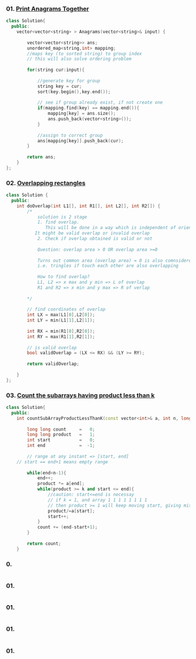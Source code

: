 ### 01. [Print Anagrams Together](https://practice.geeksforgeeks.org/problems/print-anagrams-together/1/)

```cpp
class Solution{
  public:
    vector<vector<string> > Anagrams(vector<string>& input) {
        
        vector<vector<string>> ans;
        unordered_map<string,int> mapping;
        //maps key (to sorted string) to group index
        // this will also solve ordering problem
        
        for(string cur:input){
            
            //generate key for group
            string key = cur;
            sort(key.begin(),key.end());
            
            // see if group already exist, if not create one
            if(mapping.find(key) == mapping.end()){
                mapping[key] = ans.size();
                ans.push_back(vector<string>());
            }
            
            //assign to correct group
            ans[mapping[key]].push_back(cur);
        }
        
        return ans;
    }
};  
```

### 02. [Overlapping rectangles](https://practice.geeksforgeeks.org/problems/overlapping-rectangles1924/1/)

```cpp
class Solution {
  public:
    int doOverlap(int L1[], int R1[], int L2[], int R2[]) {
        /*
            solution is 2 stage
            1. find overlap. 
               This will be done in a way which is independent of orientation of rectangles. 
	       It might be valid overlap or invalid overlap
            2. Check if overlap obtained is valid or not 
            
            Question: overlap area > 0 OR overlap area >=0
            
            Turns out common area (overlap area) = 0 is also comnsidered overlap, 
            i.e. tringles if touch each other are also overlapping
        
            How to find overlap?
            L1, L2 => x max and y min => L of overlap
            R1 and R2 => x min and y max => R of verlap
            
        */
        
        // find coordinates of overlap
        int LX = max(L1[0],L2[0]);
        int LY = min(L1[1],L2[1]);
        
        int RX = min(R1[0],R2[0]);
        int RY = max(R1[1],R2[1]);
        
        // is valid overlap
        bool validOverlap = (LX <= RX) && (LY >= RY);
        
        return validOverlap;      
        
    }
};
```

### 03. [Count the subarrays having product less than k ](https://practice.geeksforgeeks.org/problems/count-the-subarrays-having-product-less-than-k1708/1/#)

```cpp
class Solution{
  public:
    int countSubArrayProductLessThanK(const vector<int>& a, int n, long long k) {
        
        long long count     =   0;
        long long product   =   1;
        int start           =   0;
        int end             =  -1;
        
        // range at any instant => [start, end]
	// start == end+1 means empty range
        
        while(end<n-1){
            end++;
            product *= a[end];
            while(product >= k and start <= end){
                //caution: start<=end is necessay
                // if k = 1, and array 1 1 1 1 1 1 1 1
                // then product >= 1 will keep moving start, giving misleading range
                product/=a[start];
                start++;
            }
            count += (end-start+1);
        }
        
        return count;
    }

```

### 0. []()

```cpp

```

### 01. []()

```cpp

```

### 01. []()

```cpp

```

### 01. []()

```cpp

```

### 01. []()

```cpp

```